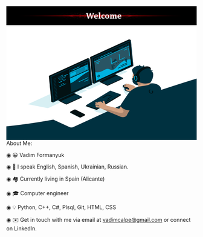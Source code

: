 
<img src="w1.png" style="width:100%; height:50px;"> 


<img align="right" src="code.gif" style="width:600px; height:300px;"> 

  
 About Me:

◉ 😀 Vadim Formanyuk

◉ 📙 I speak English, Spanish, Ukrainian, Russian.

◉ 🏘️ Currently living in Spain (Alicante)

◉ 🎓 Computer engineer

◉ 💡  Python, C++, C#, Plsql, Git, HTML, CSS

◉ ✉️  Get in touch with me via email at vadimcalpe@gmail.com or connect on LinkedIn.

